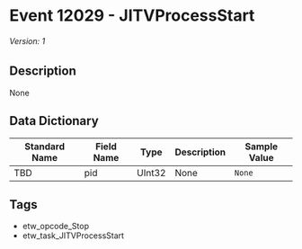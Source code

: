 # Event 12029 - JITVProcessStart
###### Version: 1

## Description
None

## Data Dictionary
|Standard Name|Field Name|Type|Description|Sample Value|
|---|---|---|---|---|
|TBD|pid|UInt32|None|`None`|

## Tags
* etw_opcode_Stop
* etw_task_JITVProcessStart